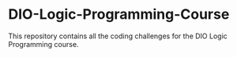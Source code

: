 # DIO-Logic-Programming-Course
This repository contains all the coding challenges for the DIO Logic Programming course.
